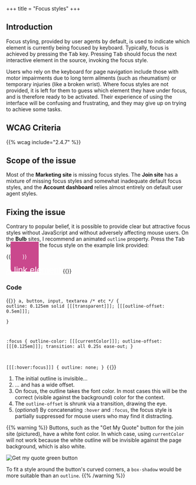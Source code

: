 +++
title = "Focus styles"
+++

## Introduction

Focus styling, provided by user agents by default, is used to indicate which element is currently being focused by keyboard. Typically, focus is achieved by pressing the <kbd>Tab</kbd> key. Pressing <kbd>Tab</kbd> should focus the next interactive element in the source, invoking the focus style.

Users who rely on the keyboard for page navigation include those with motor impairments due to long term ailments (such as rheumatism) or temporary injuries (like a broken wrist). Where focus styles are not provided, it is left for them to guess which element they have under focus, and is therefore ready to be activated. Their experience of using the interface will be confusing and frustrating, and they may give up on trying to achieve some tasks.

## WCAG Criteria

{{% wcag include="2.4.7" %}}

## Scope of the issue

Most of the **Marketing site** is missing focus styles. The **Join site** has a mixture of missing focus styles and somewhat inadequate default focus styles, and the **Account dashboard** relies almost entirely on default user agent styles.

## Fixing the issue

Contrary to popular belief, it is possible to provide clear but attractive focus styles without JavaScript and without adversely affecting mouse users. On the **Bulb** sites, I recommend an animated `outline` property. Press the <kbd>Tab</kbd> key to invoke the focus style on the example link provided:

{{<demo style="background-color:#ca488d; padding: 2rem; color: #fff;">}}
<style>
a, button, input, textarea {
  color: #fff;
  font-family: Helvetica, Arial, sans-serif;
  font-size: 1.5rem;
  outline: 0.125em solid transparent;
  outline-offset: 0.5em;
}

:focus {
  outline-color: currentColor;
  outline-offset: 0.125em;
  transition: all 0.25s ease-out;
}

:hover:focus {
  outline: none;
}
</style>
<a href="#">A link element</a>
{{</demo>}}

### Code

{{<code numbered="true">}}
a, button, input, textarea /* etc */ {
  outline: 0.125em solid [[[transparent]]];
  [[[outline-offset: 0.5em]]];  
}

:focus {
  outline-color: [[[currentColor]]];
  outline-offset: [[[0.125em]]];
  transition: all 0.25s ease-out;
}

[[[:hover:focus]]] {
  outline: none;
}
{{</code>}}

1. The initial outline is invisible...
2. ... and has a wide offset.
3. On focus, the outline takes the font color. In most cases this will be the correct (visible against the background) color for the context.
4. The `outline-offset` is shrunk via a transition, drawing the eye.
5. (_optional_) By concatenating `:hover` and `:focus`, the focus style is partially suppressed for mouse users who may find it distracting.


{{% warning %}}
Buttons, such as the "Get My Quote" button for the join site (pictured), have a white font color. In which case, using `currentColor` will not work because the white outline will be invisible against the page background, which is also white.

![Get my quote green button](/images/get_quote_button.png)

To fit a style around the button's curved corners, a `box-shadow` would be more suitable than an `outline`.
{{% /warning %}}
